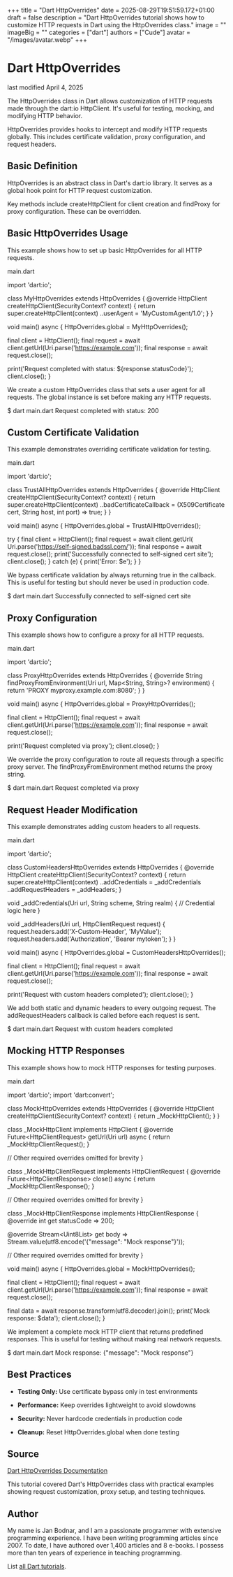 +++
title = "Dart HttpOverrides"
date = 2025-08-29T19:51:59.172+01:00
draft = false
description = "Dart HttpOverrides tutorial shows how to customize HTTP requests in Dart using the HttpOverrides class."
image = ""
imageBig = ""
categories = ["dart"]
authors = ["Cude"]
avatar = "/images/avatar.webp"
+++

# Dart HttpOverrides

last modified April 4, 2025

The HttpOverrides class in Dart allows customization of HTTP
requests made through the dart:io HttpClient. It's useful for
testing, mocking, and modifying HTTP behavior.

HttpOverrides provides hooks to intercept and modify HTTP requests globally.
This includes certificate validation, proxy configuration, and request headers.

## Basic Definition

HttpOverrides is an abstract class in Dart's dart:io
library. It serves as a global hook point for HTTP request customization.

Key methods include createHttpClient for client creation and
findProxy for proxy configuration. These can be overridden.

## Basic HttpOverrides Usage

This example shows how to set up basic HttpOverrides for all HTTP requests.

main.dart
  

import 'dart:io';

class MyHttpOverrides extends HttpOverrides {
  @override
  HttpClient createHttpClient(SecurityContext? context) {
    return super.createHttpClient(context)
      ..userAgent = 'MyCustomAgent/1.0';
  }
}

void main() async {
  HttpOverrides.global = MyHttpOverrides();
  
  final client = HttpClient();
  final request = await client.getUrl(Uri.parse('https://example.com'));
  final response = await request.close();
  
  print('Request completed with status: ${response.statusCode}');
  client.close();
}

We create a custom HttpOverrides class that sets a user agent for all requests.
The global instance is set before making any HTTP requests.

$ dart main.dart
Request completed with status: 200

## Custom Certificate Validation

This example demonstrates overriding certificate validation for testing.

main.dart
  

import 'dart:io';

class TrustAllHttpOverrides extends HttpOverrides {
  @override
  HttpClient createHttpClient(SecurityContext? context) {
    return super.createHttpClient(context)
      ..badCertificateCallback = 
          (X509Certificate cert, String host, int port) =&gt; true;
  }
}

void main() async {
  HttpOverrides.global = TrustAllHttpOverrides();
  
  try {
    final client = HttpClient();
    final request = await client.getUrl(
        Uri.parse('https://self-signed.badssl.com/'));
    final response = await request.close();
    print('Successfully connected to self-signed cert site');
    client.close();
  } catch (e) {
    print('Error: $e');
  }
}

We bypass certificate validation by always returning true in the callback.
This is useful for testing but should never be used in production code.

$ dart main.dart
Successfully connected to self-signed cert site

## Proxy Configuration

This example shows how to configure a proxy for all HTTP requests.

main.dart
  

import 'dart:io';

class ProxyHttpOverrides extends HttpOverrides {
  @override
  String findProxyFromEnvironment(Uri url, Map&lt;String, String&gt;? environment) {
    return 'PROXY myproxy.example.com:8080';
  }
}

void main() async {
  HttpOverrides.global = ProxyHttpOverrides();
  
  final client = HttpClient();
  final request = await client.getUrl(Uri.parse('https://example.com'));
  final response = await request.close();
  
  print('Request completed via proxy');
  client.close();
}

We override the proxy configuration to route all requests through a specific
proxy server. The findProxyFromEnvironment method returns the proxy string.

$ dart main.dart
Request completed via proxy

## Request Header Modification

This example demonstrates adding custom headers to all requests.

main.dart
  

import 'dart:io';

class CustomHeadersHttpOverrides extends HttpOverrides {
  @override
  HttpClient createHttpClient(SecurityContext? context) {
    return super.createHttpClient(context)
      ..addCredentials = _addCredentials
      ..addRequestHeaders = _addHeaders;
  }

  void _addCredentials(Uri url, String scheme, String realm) {
    // Credential logic here
  }

  void _addHeaders(Uri url, HttpClientRequest request) {
    request.headers.add('X-Custom-Header', 'MyValue');
    request.headers.add('Authorization', 'Bearer mytoken');
  }
}

void main() async {
  HttpOverrides.global = CustomHeadersHttpOverrides();
  
  final client = HttpClient();
  final request = await client.getUrl(Uri.parse('https://example.com'));
  final response = await request.close();
  
  print('Request with custom headers completed');
  client.close();
}

We add both static and dynamic headers to every outgoing request. The
addRequestHeaders callback is called before each request is sent.

$ dart main.dart
Request with custom headers completed

## Mocking HTTP Responses

This example shows how to mock HTTP responses for testing purposes.

main.dart
  

import 'dart:io';
import 'dart:convert';

class MockHttpOverrides extends HttpOverrides {
  @override
  HttpClient createHttpClient(SecurityContext? context) {
    return _MockHttpClient();
  }
}

class _MockHttpClient implements HttpClient {
  @override
  Future&lt;HttpClientRequest&gt; getUrl(Uri url) async {
    return _MockHttpClientRequest();
  }
  
  // Other required overrides omitted for brevity
}

class _MockHttpClientRequest implements HttpClientRequest {
  @override
  Future&lt;HttpClientResponse&gt; close() async {
    return _MockHttpClientResponse();
  }
  
  // Other required overrides omitted for brevity
}

class _MockHttpClientResponse implements HttpClientResponse {
  @override
  int get statusCode =&gt; 200;
  
  @override
  Stream&lt;Uint8List&gt; get body =&gt; 
      Stream.value(utf8.encode('{"message": "Mock response"}'));
  
  // Other required overrides omitted for brevity
}

void main() async {
  HttpOverrides.global = MockHttpOverrides();
  
  final client = HttpClient();
  final request = await client.getUrl(Uri.parse('https://example.com'));
  final response = await request.close();
  
  final data = await response.transform(utf8.decoder).join();
  print('Mock response: $data');
  client.close();
}

We implement a complete mock HTTP client that returns predefined responses.
This is useful for testing without making real network requests.

$ dart main.dart
Mock response: {"message": "Mock response"}

## Best Practices

- **Testing Only:** Use certificate bypass only in test environments

- **Performance:** Keep overrides lightweight to avoid slowdowns

- **Security:** Never hardcode credentials in production code

- **Cleanup:** Reset HttpOverrides.global when done testing

## Source

[Dart HttpOverrides Documentation](https://api.dart.dev/stable/dart-io/HttpOverrides-class.html)

This tutorial covered Dart's HttpOverrides class with practical examples showing
request customization, proxy setup, and testing techniques.

## Author

My name is Jan Bodnar, and I am a passionate programmer with extensive
programming experience. I have been writing programming articles since 2007.
To date, I have authored over 1,400 articles and 8 e-books. I possess more
than ten years of experience in teaching programming.

List [all Dart tutorials](/dart/).